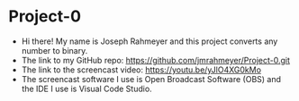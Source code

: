 # Project-0
- Hi there! My name is Joseph Rahmeyer and this project converts any number to binary.
- The link to my GitHub repo: https://github.com/jmrahmeyer/Project-0.git
- The link to the screencast video: https://youtu.be/yJlO4XG0kMo
- The screencast software I use is Open Broadcast Software (OBS) and the IDE I use is Visual Code Studio.
